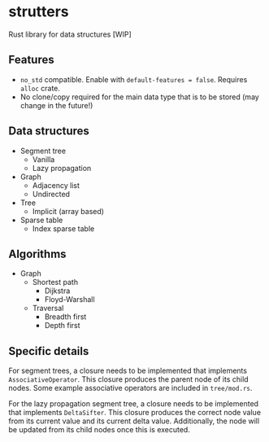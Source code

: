 # strutters
Rust library for data structures [WIP]

## Features
- `no_std` compatible. Enable with `default-features = false`. Requires `alloc` crate.
- No clone/copy required for the main data type that is to be stored (may change in the future!)

## Data structures
- Segment tree
	- Vanilla
	- Lazy propagation
- Graph
	- Adjacency list
	- Undirected
- Tree
	- Implicit (array based)
- Sparse table
	- Index sparse table
	
## Algorithms
- Graph
	- Shortest path
		- Dijkstra
		- Floyd-Warshall
	- Traversal
		- Breadth first
		- Depth first

## Specific details
For segment trees, a closure needs to be implemented that implements `AssociativeOperator`. This closure produces the parent node of its child nodes. Some example associative operators are included in `tree/mod.rs`.

For the lazy propagation segment tree, a closure needs to be implemented that implements `DeltaSifter`. This closure produces the correct node value from its current value and its current delta value. Additionally, the node will be updated from its child nodes once this is executed.
